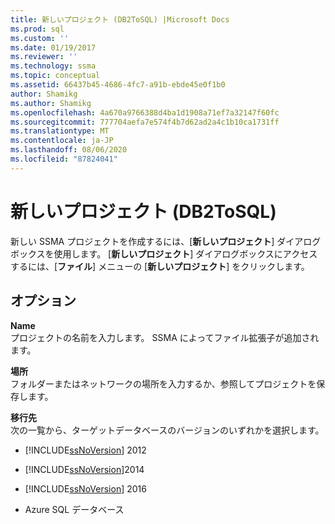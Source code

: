 ```yaml
---
title: 新しいプロジェクト (DB2ToSQL) |Microsoft Docs
ms.prod: sql
ms.custom: ''
ms.date: 01/19/2017
ms.reviewer: ''
ms.technology: ssma
ms.topic: conceptual
ms.assetid: 66437b45-4686-4fc7-a91b-ebde45e0f1b0
author: Shamikg
ms.author: Shamikg
ms.openlocfilehash: 4a670a9766388d4ba1d1908a71ef7a32147f60fc
ms.sourcegitcommit: 777704aefa7e574f4b7d62ad2a4c1b10ca1731ff
ms.translationtype: MT
ms.contentlocale: ja-JP
ms.lasthandoff: 08/06/2020
ms.locfileid: "87824041"
---
```

# <a name="new-project-db2tosql"></a>新しいプロジェクト (DB2ToSQL)
新しい SSMA プロジェクトを作成するには、[**新しいプロジェクト**] ダイアログボックスを使用します。 [**新しいプロジェクト**] ダイアログボックスにアクセスするには、[**ファイル**] メニューの [**新しいプロジェクト**] をクリックします。  
  
## <a name="options"></a>オプション  
**Name**  
プロジェクトの名前を入力します。 SSMA によってファイル拡張子が追加されます。  
  
**場所**  
フォルダーまたはネットワークの場所を入力するか、参照してプロジェクトを保存します。  
  
**移行先**  
次の一覧から、ターゲットデータベースのバージョンのいずれかを選択します。  
  
-   [!INCLUDE[ssNoVersion](../../includes/ssnoversion-md.md)] 2012  
  
-   [!INCLUDE[ssNoVersion](../../includes/ssnoversion-md.md)]2014  
  
-   [!INCLUDE[ssNoVersion](../../includes/ssnoversion-md.md)] 2016  
  
-   Azure SQL データベース  
  
